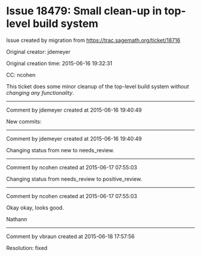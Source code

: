 # Issue 18479: Small clean-up in top-level build system

Issue created by migration from https://trac.sagemath.org/ticket/18716

Original creator: jdemeyer

Original creation time: 2015-06-16 19:32:31

CC:  ncohen

This ticket does some minor cleanup of the top-level build system _without changing any functionality_.


---

Comment by jdemeyer created at 2015-06-16 19:40:49

New commits:


---

Comment by jdemeyer created at 2015-06-16 19:40:49

Changing status from new to needs_review.


---

Comment by ncohen created at 2015-06-17 07:55:03

Changing status from needs_review to positive_review.


---

Comment by ncohen created at 2015-06-17 07:55:03

Okay okay, looks good.

Nathann


---

Comment by vbraun created at 2015-06-18 17:57:56

Resolution: fixed
